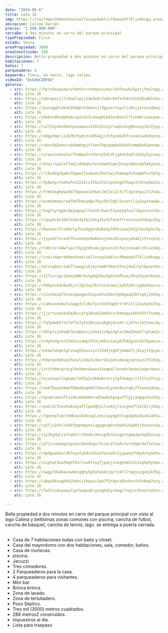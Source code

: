 ```yaml
---
date: "2024-05-6"
title: Lote 26
img: https://cnait4qerah6motbxeizwl7zvyqi6wblccf6maow5f7klis6kxgq.arweave.net/E0CJ8gSID-Y6YbkRmy_5riCPWCsQi-YB1ul-paJeVc0
ubicacion: Calima Darién
precio: "1.500.000.000"
cercaDe: A dos minutos en carro del parque principal 
tipoPropiedad: Finca
estado: Venta
areaPropiedad: 3000
areaConstruida: 288
descripcion: Bella propiedad a dos minutos en carro del parque principal con vista al lago Calima y bellísimas zonas comunes con piscina, cancha de futbol, cancha de básquet, cancha de tennis, lago. Se entrega a puerta cerrada.
habitaciones: 7
baños: 7
parqueadero: 6
keywords: finca, en venta, lago calima
videoId: "DsGdqCZNFbU"
galeria:
  - src: https://hptx5xuyydycvfomt5vctshopiojmuclehfaxukv5pztjfmu7xgq.arweave.net/O-d-3pjA8CqVzJ9qKcjuehyWUEshygvRVevzNJWU_c0
    alt: Lote 26
  - src: https://e6rqxarjl7c5nwfipij24w2edr2sbhr64fevh4ts3u526udm533a.arweave.net/J6MLgilfxdbYqHoTrltEHHUgnj7hSVPyct07r1Bs7vY
    alt: Lote 26
  - src: https://pusxgq5v2buk34dgblh3moxnjl3gyxortayvlizbnjjerasndpwq.arweave.net/fSVzQ7XQaK3wZgrPtjrtSvZsXdGYMVWjIWpSSIJNG-0
    alt: Lote 26
  - src: https://mk6nv4hs4p6ebvsp2n3z5cdxwybibd3vu6oxxl7lxnd4rzswzywa.arweave.net/Yrza8PLj_EDWT9N3noh3tgKAj3WnnXuv67tHyOZWziw
    alt: Lote 26
  - src: https://u27t2yvbnkkmtpusaewsv226v55z2yrtaqhs4zg65vouy32nfyyq.arweave.net/pr89YqFqlMm-kgEtKuter3udYjMEDy5k3u1dTG9NLjE
    alt: Lote 26
  - src: https://ahgy5mpriiub7brhymczcdd54qjc3vtpsmk2hfvsvxkiwdo3xpxq.arweave.net/Ac2OsfFCKB-GJ8MFkQx95BIt1m-TFaOWsq3Uiw3bu-8
    alt: Lote 26
  - src: https://vkxs5q2eeurcdobw6npjt7xxofhgcpqwbuh2dxbcmmp6uk2wnnqa.arweave.net/qq8uw0QlIiG4NvNemf73cU5hPhYND6HcImMf6itWa2A
    alt: Lote 26
  - src: https://uraucne4vwturf2e6wu2rnfmro254ldtjq4sk3qdlx533y2yjavq.arweave.net/pEFBNJytp0iXRPWpqLSsi7XeLHNMOSVuA137veNYSCs
    alt: Lote 26
  - src: https://5zwjripalet7adju4ekqncfwroowm3zpwjhvwys66esab3akyevq.arweave.net/7myYoeBZJ_ANNOEVBoi2i51mby-yT1tiXvEkAOwKwSs
    alt: Lote 26
  - src: https://rlbzd2g3qa6c55gee3jovkw4i2hstswj2kmeep7ofeqmmfsvfptq.arweave.net/isOR6NuAPC70xCbS6qrcRo8pysnSmEI_7ikgxhZVK-c
    alt: Lote 26
  - src: https://3y6m3ycfxdnqfnv32iklx3l6u37olzpoh2g47haqc2z3htq5m22a.arweave.net/3jzN4EW42wK2u9IUu-1-pv7l5e4-jc-cEBazs84dZrQ
    alt: Lote 26
  - src: https://frm43sgkmvw5b75bpouk3ihkml2mljxl2ififl3p23rpui7z2t4a.arweave.net/LFnNyMplbdD_oXuoraDqYvTFpuvSCoKvb9bi-iP51Pg
    alt: Lote 26
  - src: https://wcmdzmoezraqfbd7hbxadgv7dyx5kf2qbl5uxutcliy2uy4rwwda.arweave.net/sJg8scTMQQKEfzhuAZq_Hi_VF1AK-0vSYloxqmORtYY
    alt: Lote 26
  - src: https://5ugfcytqgkx3pjwqoqilfveihr6uor53yxeygfazll6ypnsvzt4a.arweave.net/7QxRYnAyr7em0HQQstSIPH1HR7vFyYMUGVr9h7ZVzPg
    alt: Lote 26
  - src: https://rqsphckn3567zn6v4ytbilmtg3iwlkfankffrvooreznhdiqcd2q.arweave.net/jCTziU3fffy31eYmFC2TNtFlqKBqiljVzoky040QEPU
    alt: Lote 26
  - src: https://6ennaxf2lvh6zlg7huzbgqtukdke5y7dhhiaswjb2glhoo2p5x7q.arweave.net/8RrQXLpdT-ys3z0yE0J0UNRO4-M50AlZIdGWdztP7f8
    alt: Lote 26
  - src: https://jyyedz7urxa5fhs4zmvpo4w6enojndsz6loyozyahabji5tsrptq.arweave.net/TjBB5_SNwdKeXMsq93LeI1yWjlny3YdnADgClHZyi-c
    alt: Lote 26
  - src: https://t4brzzl44wfspi73qjgtmhu4ujgnizncblfwjzxnoakrz5lazo6q.arweave.net/nwMc5Xzliyej-4JNNh6cokzUZaIKy2Tm7XAVHPVgy70
    alt: Lote 26
  - src: https://cnait4qerah6motbxeizwl7zvyqi6wblccf6maow5f7klis6kxgq.arweave.net/E0CJ8gSID-Y6YbkRmy_5riCPWCsQi-YB1ul-paJeVc0
    alt: Lote 26
  - src: https://wtviqbezriwb77uwwgjskjeyrww6f4koz37noj4a52lptbpxetba.arweave.net/tOqIBJmKLB_-lrGTJSSYja3i8U7O_tcngO6W-YX3JMI
    alt: Lote 26
  - src: https://3jfzsrygcibexydm6r6utgdq24uu3g2xtmfksojdhip3yynnkeoq.arweave.net/2kuZRwYSAkvgbPR9SZhw1ylNm1ebCqk5IzofvGGtUR0
    alt: Lote 26
  - src: https://4dkpnrb4v6w45jzl2gi2uy3hn7ss3xamijspbfahtrygdwb2wrca.arweave.net/4NT2xDyvrc6nK9GRqmNnb-Ut3AxCZPCUB5xwYdg6tEQ
    alt: Lote 26
  - src: https://z2s54osp72soxcqaagwv5zqsxkhu53mxtgn6goap3b7sqkj2ek5q.arweave.net/zqXeOk_-pOuKAAGtXuYSuo9O7ZeZm-M4D9h_KCk6Irs
    alt: Lote 26
  - src: https://caduucexmutinwgy3zlzbv7yzcbsd7qp5rtr4falli2iwkydx2hq.arweave.net/EAdKCJdlJobY2N5XkNf4yIMh_g_sZx4UC1o0iysDvo8
    alt: Lote 26
  - src: https://jjirtuxqvkxhq36ccytq3dua5i6ekkccrh4aopyskbfo55f7ovmq.arweave.net/SlEZ0vCqrnhvwhYnDY6A6jxFKEKJ-Ac_ElBK7vS_dVk
    alt: Lote 26
  - src: https://7q7p4wb5ft27of3i7yto26tsocakgmjbvzmtrijk7orik2tmuc4q.arweave.net/_D7-WD0s9fcXaP4m7XpycICjMSGuWTihKvuihWpsoLk
    alt: Lote 26
  - src: https://46lpczje5ogh7pv4ppvcjv3odzis4gi4gtxv3ma2bephfrgtaw2a.arweave.net/55bxZSTrjH--vHvqJNduHlEuGRw0712wGgkecsTTBbQ
    alt: Lote 26
  - src: https://s4yhxdgror2fe2sui4mp57h3jv65sriwiy67542gcmld235panca.arweave.net/lzB7jNF0dFJqVEcY_vz7TX3ZRRZGPf7zRhMWPW-vA0Q
    alt: Lote 26
  - src: https://otewlahpktglsnwg55excxiv7z544jxgdfjmmm47ijdipjtfgiya.arweave.net/dMllgO9UzLk2xu9JcV0V_nvOJuYZUsYzn0JGh6ZlMjA
    alt: Lote 26
  - src: https://hhptashb6vy4fwselzxby3u3evrd2ajmtxdooqjepteuzx75333q.arweave.net/Od8wSOH1ccLaRF5uHG6bJWI9ASydxudBJHzJTN_93vc
    alt: Lote 26
  - src: https://zttth6mrgrazg74u5men4awox3zoqmallocodr3wzes2oqwraava.arweave.net/zOcz-ZE0QZN_lOsI3gLOvvLoMAtbhOHHdsklp0LRACo
    alt: Lote 26
  - src: https://wja3sqnclngkamjlmf3y2s3kkw6rurcjtgf4xaqjrilt2lu3fnjq.arweave.net/skG5QaJbTKAxK2F3jUtqVb0aREmZi8uCCYoXPS6bK1M
    alt: Lote 26
  - src: https://nek7bauekkmmfb6ma6uqd4h72mucdjyxhx4nurq6jffeuea2akqa.arweave.net/aRXwgoRSmMKHzAepAfD_0yghpxc9-NpGHklKShAaAqA
    alt: Lote 26
  - src: https://qsumrumcnflsz4kimzbmm4rvd3awkotpsgsfflgjjympgo2nzb5q.arweave.net/hKjI0YJpVyzxSGZCxnI1HsFlOm-RpFKsyU4Y8ztNyHs
    alt: Lote 26
  - src: https://pw2c5r2twvkubcbyafllpodqhyilxx6zjlinsg4e7l3xtblcjk5q.arweave.net/fbQux1O1VUCIOAFWt7hwPhC739lK0NkbhPr3eYViSrs
    alt: Lote 26
  - src: https://7qoknp7smr7md6zwi5obcwglzesiiwyqg3ttug3qeba3ua5sah5a.arweave.net/_Bymv_JkfsH7NkdcEVjLySSEWxA25zobcCBBugOyAfo
    alt: Lote 26
  - src: https://y5fju2xhix5dkfpqn4qynxiagygesg5ro3p65ikq56tidzsevx3q.arweave.net/x0qaaudF-jUV8G8hht0ANgxJG7F23-6hUO-mgeZErfc
    alt: Lote 26
  - src: https://iy3kgdqlja7nqkkfr33k43v3enig3k32uzgeztgmpdwckq5b2ixq.arweave.net/RjajDgtIPtgpRY72rm67I1Btq3qmTEzMzHjsJUOh0i8
    alt: Lote 26
  - src: https://pfjzrumoagutpxyncbhndzgnr5niec2fiu6vtwrt4gmr4e72olea.arweave.net/eVOY0Y4BqTffDRBO0eTNj1qCC0VFPVnaM-GZHhP6csg
    alt: Lote 26
  - src: https://4pdgwa5aec3b7nyw7ybdczkh2afocxuhc2jypwoyfh6y4cnyodta.arweave.net/48ZrA6Agth-3Fv4CMWVH0ArhXocWk4fZ2Cn9jgm4cOY
    alt: Lote 26
  - src: https://oiptat3uafdqhf63rluvhfzsq7jpzejtxkgtbd2s3i2xqhd3ytma.arweave.net/ch8wT3QBRwOX24rpU5cyh9L8kTO6jTCPUto1eBx7xNg
    alt: Lote 26
  - src: https://uwgyfdk46aunwkmigghyhg3ateo4ojqctz47iltqpyvigxmjkfhq.arweave.net/pY2CjVzwKNspiDGPg5tgmR3HJgKeefQucH4qg12JUU8
    alt: Lote 26
  - src: https://abqi6bxugh64jhdeiiihyyui3pe7f2tkptz6kvkzvfn5nbeg7orq.arweave.net/AGCPBvQx_cScZEIQfGKI28ny6mp88-VVWalb1oSG-6M
    alt: Lote 26
  - src: https://fw3lcu4xyoau7ipfuwqxu6ryy3g5d2ycbegr7rqjvc5hvorn2eta.arweave.net/LbaxU5fDgU-h5aWheno4xs3R6wIJDR_GCai6erot0SY
    alt: Lote 26

---
```


Bella propiedad a dos minutos en carro del parque principal con vista al lago Calima y bellísimas zonas comunes con piscina, cancha de futbol, cancha de básquet, cancha de tennis, lago.
se entrega a puerta cerrada.<br><br>

- Casa de 7 habitaciones todas con baño y closet.<br>
- Casa del mayordomo con dos habitaciones, sala, comedor, baños.<br>
- Casa de muñecas.<br>
- piscina.<br>
- Jacuzzi.<br>
- Tres comedores.<br>
- 2 Parqueaderos para la casa.<br>
- 4 parqueaderos para visitantes.<br>
- Mini bar.<br>
- Brinca brinca.<br>
- Zona de lavado.<br>
- Zona de tertuliadero.<br>
- Pozo Séptico.<br>
- Tres mil (3000) metros cuadrados.<br>
- 288 metros2 construidos.<br>
- impuestros al dia.<br>
- Lista para traspaso<br><br>